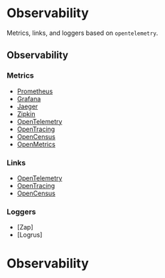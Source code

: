 # Observability

Metrics, links, and loggers based on `opentelemetry`.

## Observability

### Metrics

- [Prometheus](https://prometheus.io/)
- [Grafana](https://grafana.com/)
- [Jaeger](https://www.jaegertracing.io/)
- [Zipkin](https://zipkin.io/)
- [OpenTelemetry](https://opentelemetry.io/)
- [OpenTracing](https://opentracing.io/)
- [OpenCensus](https://opencensus.io/)
- [OpenMetrics](https://openmetrics.io/)

### Links

- [OpenTelemetry](https://opentelemetry.io/)
- [OpenTracing](https://opentracing.io/)
- [OpenCensus](https://opencensus.io/)

### Loggers

- [Zap]
- [Logrus]

# Observability

    